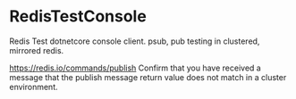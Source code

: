 ﻿# RedisTestConsole
Redis Test dotnetcore console client.
psub, pub testing in clustered, mirrored redis.

https://redis.io/commands/publish
Confirm that you have received a message that the publish message return value does not match in a cluster environment.

